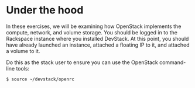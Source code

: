 # Under the hood

In these exercises, we will be examining how OpenStack implements the
compute, network, and volume storage. You should be logged in to
the Rackspace instance where you installed DevStack. At this point,
you should have already launched an instance, attached a floating IP to it,
and attached a volume to it.

Do this as the stack user to ensure you can use the OpenStack command-line
tools:

    $ source ~/devstack/openrc


